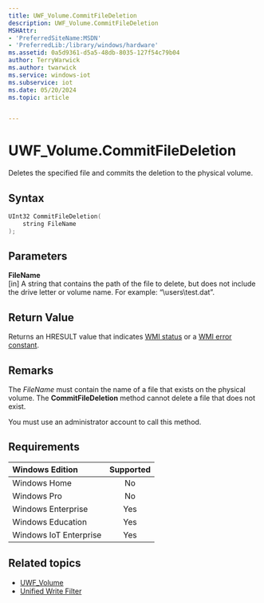 ```yaml
---
title: UWF_Volume.CommitFileDeletion
description: UWF_Volume.CommitFileDeletion
MSHAttr:
- 'PreferredSiteName:MSDN'
- 'PreferredLib:/library/windows/hardware'
ms.assetid: 0a5d9361-d5a5-48db-8035-127f54c79b04
author: TerryWarwick
ms.author: twarwick
ms.service: windows-iot
ms.subservice: iot
ms.date: 05/20/2024
ms.topic: article


---
```

# UWF_Volume.CommitFileDeletion

Deletes the specified file and commits the deletion to the physical volume.

## Syntax

```powershell
UInt32 CommitFileDeletion(
    string FileName
);
```

## Parameters

**FileName**</br>\[in\] A string that contains the path of the file to delete, but does not include the drive letter or volume name. For example: “\\users\\test.dat”.

## Return Value

Returns an HRESULT value that indicates [WMI status](/windows/win32/wmisdk/wmi-non-error-constants) or a [WMI error constant](/windows/win32/wmisdk/wmi-error-constants).

## Remarks

The *FileName* must contain the name of a file that exists on the physical volume. The **CommitFileDeletion** method cannot delete a file that does not exist.

You must use an administrator account to call this method.

## Requirements

| Windows Edition        | Supported |
|:-----------------------|:---------:|
| Windows Home           | No        |
| Windows Pro            | No        |
| Windows Enterprise     | Yes       |
| Windows Education      | Yes       |
| Windows IoT Enterprise | Yes       |

## Related topics

- [UWF_Volume](uwf-volume.md)
- [Unified Write Filter](unified-write-filter.md)
